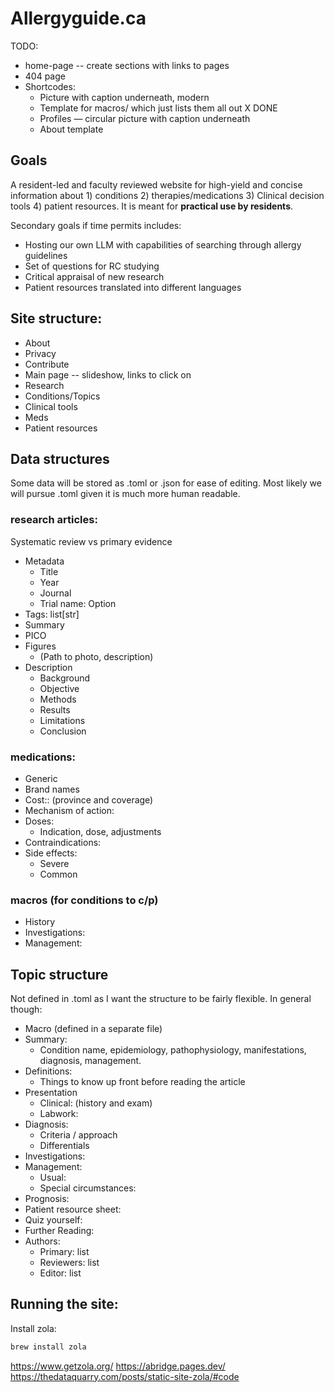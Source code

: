 # Allergyguide.ca

TODO:

- home-page -- create sections with links to pages
- 404 page
- Shortcodes:
  - Picture with caption underneath, modern
  - Template for macros/ which just lists them all out X DONE
  - Profiles — circular picture with caption underneath
  - About template

## Goals

A resident-led and faculty reviewed website for high-yield and concise information about 1) conditions 2) therapies/medications 3) Clinical decision tools 4) patient resources. It is meant for **practical use by residents**.

Secondary goals if time permits includes:

- Hosting our own LLM with capabilities of searching through allergy guidelines
- Set of questions for RC studying
- Critical appraisal of new research
- Patient resources translated into different languages

## Site structure:

- About
- Privacy
- Contribute
- Main page -- slideshow, links to click on
- Research
- Conditions/Topics
- Clinical tools
- Meds
- Patient resources

## Data structures

Some data will be stored as .toml or .json for ease of editing. Most likely we will pursue .toml given it is much more human readable.

### research articles:

Systematic review vs primary evidence

- Metadata
  - Title
  - Year
  - Journal
  - Trial name: Option
- Tags: list[str]
- Summary
- PICO
- Figures
  - (Path to photo, description)
- Description
  - Background
  - Objective
  - Methods
  - Results
  - Limitations
  - Conclusion

### medications:

- Generic
- Brand names
- Cost:: (province and coverage)
- Mechanism of action:
- Doses:
  - Indication, dose, adjustments
- Contraindications:
- Side effects:
  - Severe
  - Common

### macros (for conditions to c/p)

- History
- Investigations:
- Management:

## Topic structure

Not defined in .toml as I want the structure to be fairly flexible. In general though:

- Macro (defined in a separate file)
- Summary:
  - Condition name, epidemiology, pathophysiology, manifestations, diagnosis, management.
- Definitions:
  - Things to know up front before reading the article
- Presentation
  - Clinical: (history and exam)
  - Labwork:
- Diagnosis:
  - Criteria / approach
  - Differentials
- Investigations:
- Management:
  - Usual:
  - Special circumstances:
- Prognosis:
- Patient resource sheet:
- Quiz yourself:
- Further Reading:
- Authors:
  - Primary: list
  - Reviewers: list
  - Editor: list

## Running the site:

Install zola:

```zsh
brew install zola
```

https://www.getzola.org/
https://abridge.pages.dev/
https://thedataquarry.com/posts/static-site-zola/#code
